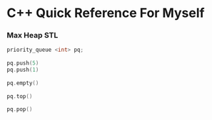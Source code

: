# C++ Quick Reference For Myself

### Max Heap STL

```c++
priority_queue <int> pq;
    
pq.push(5)
pq.push(1)
   
pq.empty()
        
pq.top()
       
pq.pop()
```
